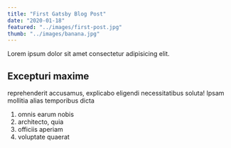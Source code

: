 ```yaml
---
title: "First Gatsby Blog Post"
date: "2020-01-18"
featured: "../images/first-post.jpg"
thumb: "../images/banana.jpg"
---
```


Lorem ipsum dolor sit amet consectetur adipisicing elit.

## Excepturi maxime

reprehenderit accusamus, explicabo eligendi necessitatibus soluta! Ipsam mollitia alias temporibus dicta

1. omnis earum nobis
2. architecto, quia
3. officiis aperiam
4. voluptate quaerat
